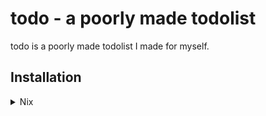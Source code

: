 # todo - a poorly made todolist
todo is a poorly made todolist I made for myself.

## Installation
<details>
<summary>Nix</summary>
TODO
</details>